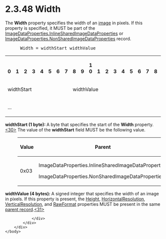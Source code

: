 <html dir="LTR" xmlns:mshelp="http://msdn.microsoft.com/mshelp" xmlns:ddue="http://ddue.schemas.microsoft.com/authoring/2003/5" xmlns:xlink="http://www.w3.org/1999/xlink" xmlns:tool="http://www.microsoft.com/tooltip">
    <head>
        <meta http-equiv="Content-Type" content="text/html; CHARSET=utf-8"></meta>
        <meta name="save" content="history"></meta>
        <title>2.3.48 Width</title>
        <xml>
            <mshelp:toctitle title="2.3.48 Width"></mshelp:toctitle>
            <mshelp:rltitle title="[MS-RPL]: Width"></mshelp:rltitle>
            <mshelp:keyword index="A" term="c8b60e59-5d3a-4f95-9e2e-fd26420a95e0"></mshelp:keyword>
            <mshelp:attr name="DCSext.ContentType" value="open specification"></mshelp:attr>
            <mshelp:attr name="AssetID" value="c8b60e59-5d3a-4f95-9e2e-fd26420a95e0"></mshelp:attr>
            <mshelp:attr name="TopicType" value="kbRef"></mshelp:attr>
            <mshelp:attr name="DCSext.Title" value="[MS-RPL]: Width" />
        </xml>
    </head>
    <body>
        <div id="header">
            <h1 class="heading">2.3.48 Width</h1>
        </div>
        <div id="mainSection">
            <div id="mainBody">
                <div id="allHistory" class="saveHistory"></div>
                <div id="sectionSection0" class="section" name="collapseableSection">
                    

<p>The <b>Width</b> property specifies the width of an <a href="75ae48f7-746b-4b41-919c-6699fa28b3ef.html#gt_d6b55d1e-aea6-4b7e-a23d-c0de845e0b50">image</a> in pixels. If this
property is specified, it MUST be part of the <a href="1b93acb6-ccb8-494f-abe9-797e9d3ab199.html">ImageDataProperties.InlineSharedImageDataProperties</a>
or <a href="cd824380-615e-4259-9193-320c0992eb47.html">ImageDataProperties.NonSharedImageDataProperties</a>
record.           </p>

<dl>
<dd>
<div><pre> Width = widthStart widthValue
</pre></div>
</dd></dl>

<table>
 <tr>
  <th><p><br>0</p></th>
  <th><p><br>1</p></th>
  <th><p><br>2</p></th>
  <th><p><br>3</p></th>
  <th><p><br>4</p></th>
  <th><p><br>5</p></th>
  <th><p><br>6</p></th>
  <th><p><br>7</p></th>
  <th><p><br>8</p></th>
  <th><p><br>9</p></th>
  <th><p>1<br>0</p></th>
  <th><p><br>1</p></th>
  <th><p><br>2</p></th>
  <th><p><br>3</p></th>
  <th><p><br>4</p></th>
  <th><p><br>5</p></th>
  <th><p><br>6</p></th>
  <th><p><br>7</p></th>
  <th><p><br>8</p></th>
  <th><p><br>9</p></th>
  <th><p>2<br>0</p></th>
  <th><p><br>1</p></th>
  <th><p><br>2</p></th>
  <th><p><br>3</p></th>
  <th><p><br>4</p></th>
  <th><p><br>5</p></th>
  <th><p><br>6</p></th>
  <th><p><br>7</p></th>
  <th><p><br>8</p></th>
  <th><p><br>9</p></th>
  <th><p>3<br>0</p></th>
  <th><p><br>1</p></th>
 </tr>
 <tr>
  <td colspan="8">
  <p>widthStart</p>
  </td>
  <td colspan="24">
  <p>widthValue</p>
  </td>
 </tr>
 <tr>
  <td colspan="8">
  <p>...</p>
  </td>
  
 </tr>
</table>

<p><b>widthStart (1 byte): </b>A byte that specifies the
start of the <b>Width</b> property.<a id="Appendix_A_Target_30"></a><a href="1d022514-2a2f-41df-b2f8-36f19e474fa5.html#Appendix_A_30" aria-label="Product behavior note 30">&lt;30&gt;</a> The value
of the <b>widthStart</b> field MUST be the following value.</p>

<dl>
<dd>
<table>
 <thead>
  <tr>
   <th>
   <p>Value</p>
   </th>
   <th>
   <p>Parent</p>
   </th>
  </tr>
 </thead>
 <tr>
  <td>
  <p>0x03</p>
  </td>
  <td>
  <p>ImageDataProperties.InlineSharedImageDataProperties</p>
  <p>ImageDataProperties.NonSharedImageDataProperties</p>
  </td>
 </tr>
</table>
</dd></dl>

<p><b>widthValue (4 bytes): </b>A signed integer that
specifies the width of an image in pixels. If this property is present, the <a href="df859de5-ddf6-4db4-9e4e-40e37bedaace.html">Height</a>, <a href="22e8bc7e-11b3-45d7-9a06-fe19d35b73f2.html">HorizontalResolution</a>, <a href="352ea4d4-5cf3-418b-9211-51ff3f3c0d62.html">VerticalResolution</a>, and <a href="2430b5fb-8784-4723-b508-cf5996da7c9f.html">RawFormat</a> properties MUST
be present in the same <a href="75ae48f7-746b-4b41-919c-6699fa28b3ef.html#gt_8502cabb-8fac-401a-93da-3ca2ad4ddf75">parent
record</a>.<a id="Appendix_A_Target_31"></a><a href="1d022514-2a2f-41df-b2f8-36f19e474fa5.html#Appendix_A_31" aria-label="Product behavior note 31">&lt;31&gt;</a></p>


                </div>
            </div>
        </div>
    </body>
</html>